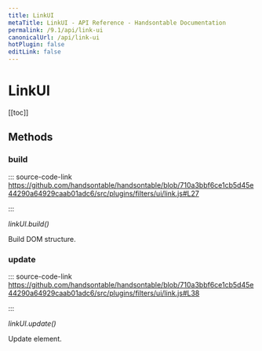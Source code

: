 ```yaml
---
title: LinkUI
metaTitle: LinkUI - API Reference - Handsontable Documentation
permalink: /9.1/api/link-ui
canonicalUrl: /api/link-ui
hotPlugin: false
editLink: false
---
```


# LinkUI

[[toc]]
## Methods

### build
  
::: source-code-link https://github.com/handsontable/handsontable/blob/710a3bbf6ce1cb5d45e44290a64929caab01adc6/src/plugins/filters/ui/link.js#L27

:::

_linkUI.build()_

Build DOM structure.



### update
  
::: source-code-link https://github.com/handsontable/handsontable/blob/710a3bbf6ce1cb5d45e44290a64929caab01adc6/src/plugins/filters/ui/link.js#L38

:::

_linkUI.update()_

Update element.


